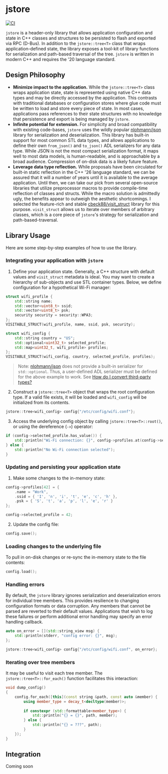 # jstore

[![CI](https://github.com/DavidLeeds/jstore/actions/workflows/ci.yml/badge.svg)](https://github.com/DavidLeeds/jstore/actions/workflows/ci.yml)

`jstore` is a header-only library that allows application configuration and state in C++ classes and structures to be persisted to flash and exported via RPC (D-Bus). In addition to the `jstore::tree<T>` class that wraps application-defined state, the library exposes a tool-kit of library functions for serialization and path-based traversal of the tree. `jstore` is written in modern C++ and requires the '20 language standard.

## Design Philosophy

* **Minimize impact to the application.** While the `jstore::tree<T>` class wraps application state, state is represented using native C++ data types and may be directly accessed by the application. This contrasts with traditional databases or configuration stores where glue code must be written to load and store every piece of state. In most cases, applications pass references to their state structures with no knowledge that persistence and export is being managed by `jstore`.
* **Infinite potential for extension.** For simplicity and broad compatibility with existing code-bases, `jstore` uses the wildly popular [nlohmann/json](https://github.com/nlohmann/json) library for serialization and deserialization. This library has built-in support for most common STL data types, and allows applications to define their own `from_json()` and `to_json()` ADL serializers for any data type. While JSON is not the most compact serialization format, it maps well to most data models, is human-readable, and is approachable by a broad audience. Compression of on-disk data is a likely future feature.
* **Leverage data type reflection.** While proposals have been circulated for built-in static reflection in the C++ '26 language standard, we can be assured that it will a number of years until it is available to the average application. Until then, we can take our pick from several open-source libraries that utilize preprocessor macros to provide compile-time reflection of classes and structs. While the macro solution is admittedly ugly, the benefits appear to outweigh the aesthetic shortcomings. I selected the feature-rich and stable [cbeck88/visit_struct](https://github.com/cbeck88/visit_struct) library for this purpose. `visit_struct` allows us to iterate over members of arbitrary classes, which is a core piece of `jstore`'s strategy for serialization and path-based-traversal.

## Library Usage

Here are some step-by-step examples of how to use the library.

### Integrating your application with `jstore`
 
 1. Define your application state. Generally, a C++ structure with default values and `visit_struct` metadata is ideal. You may want to create a hierarchy of sub-objects and use STL container types. Below, we define configuration for a hypothetical Wi-Fi manager:

```c++
struct wifi_profile {
    std::string name;
    std::vector<uint8_t> ssid;
    std::vector<uint8_t> psk;
    security security = security::WPA3;
};
VISITABLE_STRUCT(wifi_profile, name, ssid, psk, security);

struct wifi_config {
    std::string country = "US";
    std::optional<uint32_t> selected_profile;
    std::map<uint32_t, wifi_profile> profiles;
};
VISITABLE_STRUCT(wifi_config, country, selected_profile, profiles);
```

> Note: [nlohmann/json](https://github.com/nlohmann/json) does not provide a built-in serializer for `std::optional`. Thus, a user-defined ADL serializer must be defined for the above example to work. See [How do I convert third-party types?](https://github.com/nlohmann/json?tab=readme-ov-file#how-do-i-convert-third-party-types)

2. Construct a `jstore::tree<T>` object that wraps the root configuration type. If a valid file exists, it will be loaded and `wifi_config` will be initialized from its contents.

```c++
jstore::tree<wifi_config> config{"/etc/config/wifi.conf"};
```

3. Access the underlying config object by calling `jstore::tree<T>::root()`, or using the dereference (`->`) operator:

```c++
if (config->selected_profile.has_value()) {
    std::println("Wi-Fi connection: {}", config->profiles.at(config->selected_profile.value()).name);
} else {
    std::println("No Wi-Fi connection selected");
}
```

### Updating and persisting your application state

1. Make some changes to the in-memory state:
```c++
config->profiles[42] = {
    .name = "Work",
    .ssid = { 'I', 'n', 'i', 't', 'e', 'c', 'h' },
    .psk = { 'S', 't', 'a', 'p', 'l', 'e', 'r' }
};

config->selected_profile = 42;
```

2. Update the config file:
```c++
config.save();
```

### Loading changes to the underlying file

To pull in on-disk changes or re-sync the in-memory state to the file contents:

```c++
config.load();
```

### Handling errors

By default, the `jstore` library ignores serialization and deserialization errors for individual tree members. This provides resilience to changing configuration formats or data corruption. Any members that cannot be parsed are reverted to their default values. Applications that wish to log these failures or perform additional error handling may specify an error handling callback.

```c++
auto on_error = [](std::string_view msg) {
    std::println(stderr, "config error: {}", msg);
};

jstore::tree<wifi_config> config{"/etc/config/wifi.conf", on_error};
```

### Iterating over tree members

It may be useful to visit each tree member. The `jstore::tree<T>::for_each()` function facilitates this interaction:

```c++
void dump_config()
{
    config.for_each([this](const string &path, const auto &member) {
        using member_type = decay_t<decltype(member)>;
        
        if constexpr (std::formattable<member_type>) {
            std::println("{} = {}", path, member);
        } else {
            std::println("{} = ???", path);
        }
    });
}
```

## Integration

Coming soon
